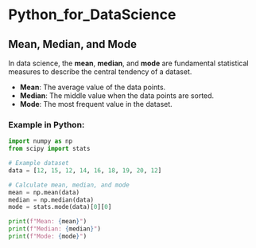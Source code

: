 # Python_for_DataScience

## Mean, Median, and Mode

In data science, the **mean**, **median**, and **mode** are fundamental statistical measures to describe the central tendency of a dataset.

- **Mean**: The average value of the data points.
- **Median**: The middle value when the data points are sorted.
- **Mode**: The most frequent value in the dataset.

### Example in Python:

```python
import numpy as np
from scipy import stats

# Example dataset
data = [12, 15, 12, 14, 16, 18, 19, 20, 12]

# Calculate mean, median, and mode
mean = np.mean(data)
median = np.median(data)
mode = stats.mode(data)[0][0]

print(f"Mean: {mean}")
print(f"Median: {median}")
print(f"Mode: {mode}")

